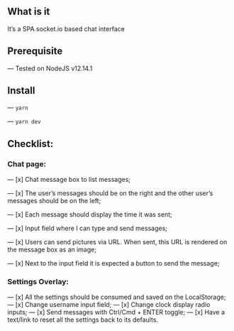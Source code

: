 ## What is it

It’s a SPA socket.io based chat interface

## Prerequisite

— Tested on NodeJS v12.14.1

## Install
— `yarn`

— `yarn dev`

## Checklist:

### Chat page:

— [x] Chat message box to list messages;

  — [x] The user’s messages should be on the right and the other user’s messages should be on the left;

  — [x] Each message should display the time it was sent;

— [x] Input field where I can type and send messages;

— [x] Users can send pictures via URL. When sent, this URL is rendered on the message box as an image;

— [x] Next to the input field it is expected a button to send the message;

### Settings Overlay:

— [x] All the settings should be consumed and saved on the LocalStorage;
— [x] Change username input field;
— [x] Change clock display radio inputs;
— [x] Send messages with Ctrl/Cmd + ENTER toggle;
— [x] Have a text/link to reset all the settings back to its defaults.
